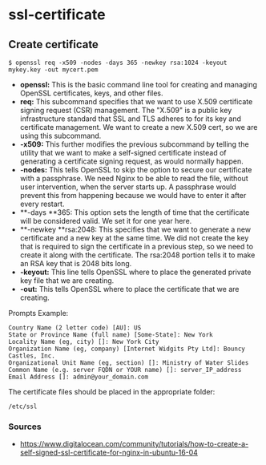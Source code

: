 # ssl-certificate

## Create certificate

```shell
$ openssl req ­-x509 ­-nodes ­-days 365 ­-newkey rsa:1024 ­-keyout mykey.key ­-out mycert.pem
```

- **openssl:** This is the basic command line tool for creating and managing OpenSSL certificates, keys, and other files.
- **req:** This subcommand specifies that we want to use X.509 certificate signing request (CSR) management. The "X.509" is a public key infrastructure standard that SSL and TLS adheres to for its key and certificate management. We want to create a new X.509 cert, so we are using this subcommand.
- **-x509:** This further modifies the previous subcommand by telling the utility that we want to make a self-signed certificate instead of generating a certificate signing request, as would normally happen.
- **-nodes:** This tells OpenSSL to skip the option to secure our certificate with a passphrase. We need Nginx to be able to read the file, without user intervention, when the server starts up. A passphrase would prevent this from happening because we would have to enter it after every restart.
- **-days **365: This option sets the length of time that the certificate will be considered valid. We set it for one year here.
- **-newkey **rsa:2048: This specifies that we want to generate a new certificate and a new key at the same time. We did not create the key that is required to sign the certificate in a previous step, so we need to create it along with the certificate. The rsa:2048 portion tells it to make an RSA key that is 2048 bits long.
- **-keyout:** This line tells OpenSSL where to place the generated private key file that we are creating.
- **-out:** This tells OpenSSL where to place the certificate that we are creating.

Prompts Example:

```shell
Country Name (2 letter code) [AU]: US
State or Province Name (full name) [Some-State]: New York
Locality Name (eg, city) []: New York City
Organization Name (eg, company) [Internet Widgits Pty Ltd]: Bouncy Castles, Inc.
Organizational Unit Name (eg, section) []: Ministry of Water Slides
Common Name (e.g. server FQDN or YOUR name) []: server_IP_address
Email Address []: admin@your_domain.com
```

The certificate files should be placed in the appropriate folder:

```/etc/ssl```

### Sources

- https://www.digitalocean.com/community/tutorials/how-to-create-a-self-signed-ssl-certificate-for-nginx-in-ubuntu-16-04
